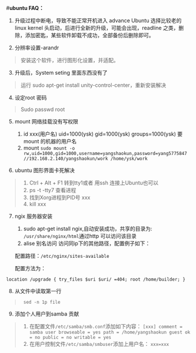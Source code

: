 #**ubuntu FAQ：**

1. 升级过程中断电，导致不能正常开机进入 advance Ubuntu 选择比较老的linux kernel 头启动，后进行全新的升级，可能会出现，readline 之类，删除，添加密匙，某些软件卸载不成功，全部备份后删除即可。

2. 分辨率设置-arandr
>安装这个软件，进行图形化设置，并适配。

3. 升级后，System seting 里面东西没有了
>运行 sudo apt-get install unity-control-center，重新安装解决
4. 设定root 密码
 >Sudo passwd root

5. mount 网络挂载没有写权限
	1. id xxx(用户名)
		uid=1000(ysk) gid=1000(ysk) groups=1000(ysk)
		要mount 的机器的用户名
	2. mount
```sudo mount -o rw,uid=1000,gid=1000,username=yangshaokun,password=yang5775847  //192.168.2.140/yangshaokun/work /home/ysk/work ```

6. ubuntu 图形界面卡死解决
>1.  Ctrl + Alt + F1 转到tty1或者 用ssh 连接上Ubuntu也可以
>2.  ps -t -tty7 查看进程
>3.  找到Xorg进程到PID号 xxx
>4.  kill xxx

7. ngix 服务器安装
	1. sudo apt-get install ngix,自动安装成功，共享的目录为:
	``/usr/share/nginx/html``通过http 可以访问该目录
	2. alise 别名访问
	访问同ip下的其他路径，配置例子如下：
	
	配置路径：``/etc/nginx/sites-available``
	
	配置方法为：
	>
  `location /upgrade {
                try_files $uri $uri/ =404;
                root /home/builder;
        }`

8. 从文件中读取第一行
 > ` sed -n 1p file`
9. 添加个人用户到samba 贡献
>
>1. 在配置文件`/etc/samba/smb.conf`添加如下内容：
`[xxx]
  comment = samba user
  browseable = yes
  path = /home/yangshaokun
  guest ok = no
  public = no
  writable = yes `
>2. 在用户控制文件`/etc/samba/smbuser`添加上用户名：
 >`xxx=xxx`

